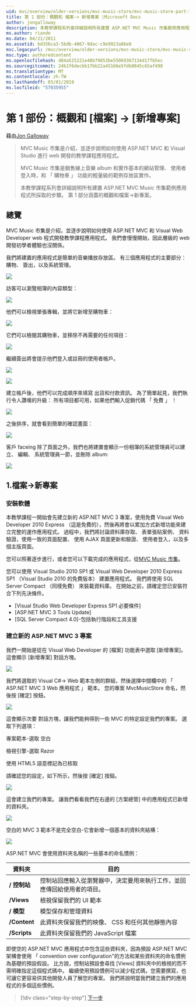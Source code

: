 ```yaml
---
uid: mvc/overview/older-versions/mvc-music-store/mvc-music-store-part-1
title: 第 1 部份：概觀和 檔案-> 新增專案 |Microsoft Docs
author: jongalloway
description: 本教學課程系列會詳細說明所有建置 ASP.NET MVC Music 市集範例應用程式所採取的步驟。 第 1 部分涵蓋概觀和 檔案-> 新專案。
ms.author: riande
ms.date: 04/21/2011
ms.assetid: bd356ca3-5bdb-4067-9dac-c9e9923a86e8
msc.legacyurl: /mvc/overview/older-versions/mvc-music-store/mvc-music-store-part-1
msc.type: authoredcontent
ms.openlocfilehash: d84a525221e40b79853be55069367134d17fb5ec
ms.sourcegitcommit: 24b1f6decbb17bb22a45166e5fdb0845c65af498
ms.translationtype: MT
ms.contentlocale: zh-TW
ms.lasthandoff: 03/01/2019
ms.locfileid: "57035955"
---
```

<a name="part-1-overview-and-file-new-project"></a>第 1 部份：概觀和 [檔案] -> [新增專案]
====================
藉由[Jon Galloway](https://github.com/jongalloway)

> MVC Music 市集是介紹，並逐步說明如何使用 ASP.NET MVC 和 Visual Studio 進行 web 開發的教學課程應用程式。  
>   
> MVC Music 市集是銷售線上音樂 album 和實作基本的網站管理、 使用者登入時，和 「 購物車 」 功能的輕量級的範例存放區實作。  
>   
> 本教學課程系列會詳細說明所有建置 ASP.NET MVC Music 市集範例應用程式所採取的步驟。 第 1 部分涵蓋的概觀和檔案-&gt;新專案。


## <a name="overview"></a>總覽

MVC Music 市集是介紹，並逐步說明如何使用 ASP.NET MVC 和 Visual Web Developer web 程式開發教學課程應用程式。 我們會慢慢開始，因此層級的 web 開發初學者體驗也沒關係。

我們將建置的應用程式是簡單的音樂播放存放區。 有三個應用程式的主要部分： 購物、 簽出，以及系統管理。

![](mvc-music-store-part-1/_static/image1.jpg)

訪客可以瀏覽相簿的內容類型：

![](mvc-music-store-part-1/_static/image2.jpg)

他們可以檢視單張專輯，並將它新增至購物車：

![](mvc-music-store-part-1/_static/image3.jpg)

它們可以檢閱其購物車，並移除不再需要的任何項目：

![](mvc-music-store-part-1/_static/image4.jpg)

繼續簽出將會提示他們登入或註冊的使用者帳戶。

![](mvc-music-store-part-1/_static/image1.png)

![](mvc-music-store-part-1/_static/image2.png)

建立帳戶後，他們可以完成順序來填寫 出貨和付款資訊。 為了簡單起見，我們執行令人讚嘆的升級： 所有項目都可用，如果他們輸入促銷代碼 「 免費 」 ！

![](mvc-music-store-part-1/_static/image5.jpg)

之後排序，就會看到簡單的確認畫面：

![](mvc-music-store-part-1/_static/image6.jpg)

客戶 faceing 除了頁面之外，我們也將建置會顯示一份相簿的系統管理員可以建立、 編輯、 系統管理員一節，並刪除 album:

![](mvc-music-store-part-1/_static/image7.jpg)

## <a name="1-file--gt-new-project"></a>1.檔案-&gt;新專案

### <a name="installing-the-software"></a>安裝軟體

本教學課程一開始會先建立新的 ASP.NET MVC 3 專案，使用免費 Visual Web Developer 2010 Express （這是免費的），然後再將會以累加方式新增功能來建立完整的運作應用程式。 過程中，我們將討論資料庫存取、 表單張貼案例、 資料驗證，使用一致的頁面配置、 使用 AJAX 頁面更新和驗證、 使用者登入，以及多個主版頁面。

您可以照著逐步進行，或者您可以下載完成的應用程式，從[MVC Music 市集](https://github.com/evilDave/MVC-Music-Store)。

您可以使用 Visual Studio 2010 SP1 或 Visual Web Developer 2010 Express SP1 （Visual Studio 2010 的免費版本） 建置應用程式。 我們將使用 SQL Server Compact （同樣免費） 來裝載資料庫。 在開始之前，請確定您已安裝符合下列先決條件。


- [Visual Studio Web Developer Express SP1 必要條件]
- [ASP.NET MVC 3 Tools Update]
- [SQL Server Compact 4.0]-包括執行階段和工具支援


### <a name="creating-a-new-aspnet-mvc-3-project"></a>建立新的 ASP.NET MVC 3 專案

我們一開始是從在 Visual Web Developer 的 [檔案] 功能表中選取 [新增專案]。 這會顯示 [新增專案] 對話方塊。

![](mvc-music-store-part-1/_static/image5.png)

我們將選取的 Visual C#-&gt; Web 範本左側的群組，然後選擇中間欄中的 「 ASP.NET MVC 3 Web 應用程式 」 範本。 您的專案 MvcMusicStore 命名，然後按 [確定] 按鈕。

![](mvc-music-store-part-1/_static/image8.jpg)

這會顯示次要 對話方塊，讓我們能夠得到一些 MVC 的特定設定我們的專案。 選取下列選項：

專案範本-選取 空白

檢視引擎-選取 Razor

使用 HTML5 語意標記為已核取

請確認您的設定，如下所示，然後按 [確定] 按鈕。

![](mvc-music-store-part-1/_static/image9.jpg)

這會建立我們的專案。 讓我們看看我們在右邊的 [方案總管] 中的應用程式已新增的資料夾。

![](mvc-music-store-part-1/_static/image10.jpg)

空白的 MVC 3 範本不是完全空白-它會新增一個基本的資料夾結構：

![](mvc-music-store-part-1/_static/image6.png)

ASP.NET MVC 會使用資料夾名稱的一些基本的命名慣例：

| **資料夾** | **目的** |
| --- | --- |
| **/ 控制站** | 控制站回應輸入從瀏覽器中，決定要用來執行工作，並回應傳回給使用者的項目。 |
| **/Views** | 檢視保留我們的 UI 範本 |
| **/ 模型** | 模型保存和管理資料 |
| **/Content** | 此資料夾保留我們的映像、 CSS 和任何其他靜態內容 |
| **/Scripts** | 此資料夾保留我們的 JavaScript 檔案 |

即使空的 ASP.NET MVC 應用程式中包含這些資料夾，因為預設 ASP.NET MVC 架構會使用 「 convention over configuration"的方法和某些資料夾的命名慣例為基礎的預設假設。 比方說，控制站預設會尋找 [Views] 資料夾中的檢視的而不需明確指定這個程式碼中。 繼續使用預設慣例可以減少程式碼，您需要撰寫，也可讓它更容易供其他開發人員了解您的專案。 我們將說明當我們建立我們的應用程式的多個這些慣例。

> [!div class="step-by-step"]
> [下一步](mvc-music-store-part-2.md)
